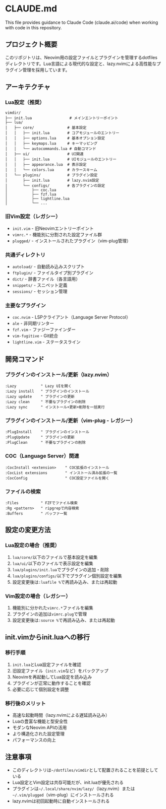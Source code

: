 # CLAUDE.md

This file provides guidance to Claude Code (claude.ai/code) when working with code in this repository.

## プロジェクト概要

このリポジトリは、Neovim用の設定ファイルとプラグインを管理するdotfilesディレクトリです。Lua言語による現代的な設定と、lazy.nvimによる高性能なプラグイン管理を採用しています。

## アーキテクチャ

### Lua設定（推奨）
```
vimdir/
├── init.lua                 # メインエントリーポイント
├── lua/
│   ├── core/               # 基本設定
│   │   ├── init.lua        # コアモジュールのエントリー
│   │   ├── options.lua     # 基本オプション設定
│   │   ├── keymaps.lua     # キーマッピング
│   │   └── autocommands.lua # 自動コマンド
│   ├── ui/                 # UI関連
│   │   ├── init.lua        # UIモジュールのエントリー
│   │   ├── appearance.lua  # 表示設定
│   │   └── colors.lua      # カラースキーム
│   └── plugins/            # プラグイン設定
│       ├── init.lua        # lazy.nvim設定
│       └── configs/        # 各プラグインの設定
│           ├── coc.lua
│           ├── fzf.lua
│           ├── lightline.lua
│           └── ...
```

### 旧Vim設定（レガシー）
- `init.vim` - 旧Neovimエントリーポイント
- `vimrc.*` - 機能別に分割された設定ファイル群
- `plugged/` - インストールされたプラグイン（vim-plug管理）

### 共通ディレクトリ
- `autoload/` - 自動読み込みスクリプト
- `ftplugin/` - ファイルタイプ別プラグイン
- `dict/` - 辞書ファイル（各言語用）
- `snippets/` - スニペット定義
- `sessions/` - セッション管理

### 主要なプラグイン
- `coc.nvim` - LSPクライアント（Language Server Protocol）
- `ale` - 非同期リンター
- `fzf.vim` - ファジーファインダー
- `vim-fugitive` - Git統合
- `lightline.vim` - ステータスライン

## 開発コマンド

### プラグインのインストール/更新（lazy.nvim）
```vim
:Lazy           " Lazy UIを開く
:Lazy install   " プラグインのインストール
:Lazy update    " プラグインの更新
:Lazy clean     " 不要なプラグインの削除
:Lazy sync      " インストール+更新+削除を一括実行
```

### プラグインのインストール/更新（vim-plug - レガシー）
```vim
:PlugInstall    " プラグインのインストール
:PlugUpdate     " プラグインの更新
:PlugClean      " 不要なプラグインの削除
```

### COC（Language Server）関連
```vim
:CocInstall <extension>    " COC拡張のインストール
:CocList extensions        " インストール済み拡張の一覧
:CocConfig                 " COC設定ファイルを開く
```

### ファイルの検索
```vim
:Files          " FZFでファイル検索
:Rg <pattern>   " ripgrepで内容検索
:Buffers        " バッファ一覧
```

## 設定の変更方法

### Lua設定の場合（推奨）
1. `lua/core/`以下のファイルで基本設定を編集
2. `lua/ui/`以下のファイルで表示設定を編集
3. `lua/plugins/init.lua`でプラグインの追加・削除
4. `lua/plugins/configs/`以下でプラグイン個別設定を編集
5. 設定変更後は`:luafile %`で再読み込み、または再起動

### Vim設定の場合（レガシー）
1. 機能別に分かれた`vimrc.*`ファイルを編集
2. プラグインの追加は`vimrc.plug`で管理
3. 設定変更後は`:source %`で再読み込み、または再起動

## init.vimからinit.luaへの移行

### 移行手順
1. `init.lua`とLua設定ファイルを確認
2. 旧設定ファイル（`init.vim`など）をバックアップ
3. Neovimを再起動してLua設定を読み込み
4. プラグインが正常に動作することを確認
5. 必要に応じて個別設定を調整

### 移行後のメリット
- 高速な起動時間（lazy.nvimによる遅延読み込み）
- Luaの豊富な機能と型安全性
- モダンなNeovim APIの活用
- より構造化された設定管理
- パフォーマンスの向上

## 注意事項

- このディレクトリは`~/dotfiles/vimdir`として配置されることを前提としている
- Lua設定とVim設定は共存可能だが、init.luaが優先される
- プラグインは`~/.local/share/nvim/lazy/`（lazy.nvim）または`~/.vim/plugged`（vim-plug）にインストールされる
- lazy.nvimは初回起動時に自動インストールされる
